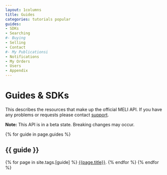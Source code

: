 ```yaml
---
layout: 1columns
title: Guides
categories: tutorials popular
guides: 
- SDKs
- Searching
#- Buying
- Selling
- Contact
#- My Publicationsi
- Notifications
- My Orders
- Users
- Appendix
---
```


# Guides & SDKs

This describes the resources that make up the official MELI API. If
you have any problems or requests please contact
[support](mailto:developers@mercadolibre.com?subject=Meli-API).

**Note:** This API is in a beta state. Breaking changes may occur.


{% for guide in page.guides %}
## {{ guide }}
{% for page in site.tags.[guide] %}
[{{page.title}}]({{page.url}}).
{% endfor %}
{% endfor %}

